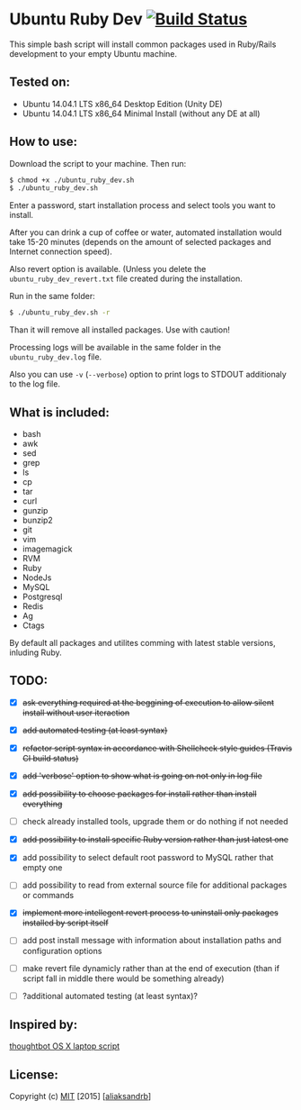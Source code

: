 Ubuntu Ruby Dev [![Build Status](https://travis-ci.org/aliaksandrb/ubuntu_ruby_dev.svg?branch=master)](https://travis-ci.org/aliaksandrb/ubuntu_ruby_dev)
================

This simple bash script will install common packages used in Ruby/Rails development to your empty Ubuntu machine.


Tested on:
----------

* Ubuntu 14.04.1 LTS x86_64 Desktop Edition (Unity DE)
* Ubuntu 14.04.1 LTS x86_64 Minimal Install (without any DE at all)


How to use:
-----------

Download the script to your machine. Then run:

```sh
$ chmod +x ./ubuntu_ruby_dev.sh
$ ./ubuntu_ruby_dev.sh
```

Enter a password, start installation process and select tools you want to install.

After you can drink a cup of coffee or water, automated installation would take 15-20 minutes (depends on the amount of selected packages and Internet connection speed).


Also revert option is available. (Unless you delete the `ubuntu_ruby_dev_revert.txt` file created during the installation.

Run in the same folder:

```sh
$ ./ubuntu_ruby_dev.sh -r
```

Than it will remove all installed packages. Use with caution!

Processing logs will be available in the same folder in the `ubuntu_ruby_dev.log` file.

Also you can use `-v` (`--verbose`) option to print logs to STDOUT additionaly to the log file.


What is included:
----------------

* bash
* awk
* sed
* grep
* ls
* cp
* tar
* curl
* gunzip
* bunzip2
* git
* vim
* imagemagick
* RVM
* Ruby
* NodeJs
* MySQL
* Postgresql
* Redis
* Ag
* Ctags

By default all packages and utilites comming with latest stable versions, inluding Ruby.


TODO:
-----

- [x] ~~ask everything required at the beggining of execution to allow silent install without user iteraction~~
- [x] ~~add automated testing (at least syntax)~~
- [x] ~~refactor script syntax in accordance with Shellcheck style guides (Travis CI build status)~~
- [x] ~~add 'verbose' option to show what is going on not only in log file~~
- [x] ~~add possibility to choose packages for install rather than install everything~~
- [ ] check already installed tools, upgrade them or do nothing if not needed
- [x] ~~add possibility to install specific Ruby version rather than just latest one~~
- [x] add possibility to select default root password to MySQL rather that empty one
- [ ] add possibility to read from external source file for additional packages or commands
- [x] ~~implement more intellegent revert process to uninstall only packages installed by script itself~~
- [ ] add post install message with information about installation paths and configuration options
- [ ] make revert file dynamicly rather than at the end of execution (than if script fall in middle there would be something already)
- [ ] ?additional automated testing (at least syntax)?


Inspired by:
------------

[thoughtbot OS X laptop script](https://github.com/thoughtbot/laptop)


License:
------------
Copyright (c) [MIT](http://choosealicense.com/licenses/mit/) [2015] [[aliaksandrb](https://github.com/aliaksandrb)]
